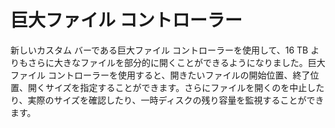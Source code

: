 # 巨大ファイル コントローラー

新しいカスタム バーである巨大ファイル コントローラーを使用して、16 TB よりもさらに大きなファイルを部分的に開くことができるようになりました。巨大ファイル コントローラーを使用すると、開きたいファイルの開始位置、終了位置、開くサイズを指定することができます。さらにファイルを開くのを中止したり、実際のサイズを確認したり、一時ディスクの残り容量を監視することができます。